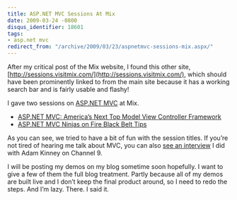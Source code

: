```yaml
---
title: ASP.NET MVC Sessions At Mix
date: 2009-03-24 -0800
disqus_identifier: 18601
tags:
- asp.net mvc
redirect_from: "/archive/2009/03/23/aspnetmvc-sessions-mix.aspx/"
---
```


After my critical post of the Mix website, I found this other site,
[http://sessions.visitmix.com/](http://sessions.visitmix.com/), which
should have been prominently linked to from the main site because it has
a working search bar and is fairly usable and flashy!

I gave two sessions on [ASP.NET
MVC](http://asp.net/mvc "ASP.NET Website") at Mix.

-   [ASP.NET MVC: America’s Next Top Model View Controller
    Framework](http://sessions.visitmix.com/MIX09/T50F "Next Top Model")
-   [ASP.NET MVC Ninjas on Fire Black Belt
    Tips](http://sessions.visitmix.com/MIX09/T44F "Ninjas on Fire")

As you can see, we tried to have a bit of fun with the session titles.
If you’re not tired of hearing me talk about MVC, you can also [see an
interview](http://channel9.msdn.com/shows/Continuum/ASPNET-MVC-1-with-Phil-Haack/ "ASP.NET MVC RTM Continuum")
I did with Adam Kinney on Channel 9.

I will be posting my demos on my blog sometime soon hopefully. I want to
give a few of them the full blog treatment. Partly because all of my
demos are built live and I don’t keep the final product around, so I
need to redo the steps. And I’m lazy. There. I said it.

